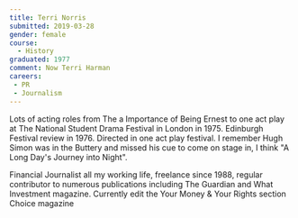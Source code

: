 ```yaml
---
title: Terri Norris
submitted: 2019-03-28
gender: female
course:
  - History
graduated: 1977
comment: Now Terri Harman
careers:
 - PR
 - Journalism
---
```

Lots of acting roles from The a Importance of Being Ernest to one act play at The National Student Drama Festival in London in 1975. Edinburgh Festival review in 1976. Directed in one act play festival. I remember Hugh Simon was in the Buttery and missed his cue to come on stage in, I think "A Long Day's Journey into Night".

Financial Journalist all my working life, freelance since 1988, regular contributor to numerous publications including The Guardian and What Investment magazine. Currently edit the Your Money & Your Rights section Choice magazine


